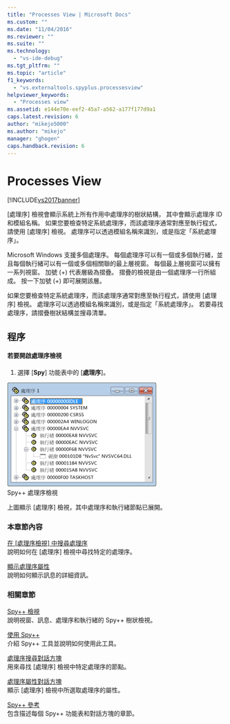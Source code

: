 ```yaml
---
title: "Processes View | Microsoft Docs"
ms.custom: ""
ms.date: "11/04/2016"
ms.reviewer: ""
ms.suite: ""
ms.technology: 
  - "vs-ide-debug"
ms.tgt_pltfrm: ""
ms.topic: "article"
f1_keywords: 
  - "vs.externaltools.spyplus.processesview"
helpviewer_keywords: 
  - "Processes view"
ms.assetid: e144e70e-eef2-45a7-a562-a177f177d9a1
caps.latest.revision: 6
author: "mikejo5000"
ms.author: "mikejo"
manager: "ghogen"
caps.handback.revision: 6
---
```

# Processes View
[!INCLUDE[vs2017banner](../code-quality/includes/vs2017banner.md)]

\[處理序\] 檢視會顯示系統上所有作用中處理序的樹狀結構，  其中會顯示處理序 ID 和模組名稱。  如果您要檢查特定系統處理序，而該處理序通常對應至執行程式，請使用 \[處理序\] 檢視。  處理序可以透過模組名稱來識別，或是指定「系統處理序」。  
  
 Microsoft Windows 支援多個處理序。  每個處理序可以有一個或多個執行緒，並且每個執行緒可以有一個或多個相關聯的最上層視窗。  每個最上層視窗可以擁有一系列視窗。  加號 \(\+\) 代表層級為摺疊。  摺疊的檢視是由一個處理序一行所組成。  按一下加號 \(\+\) 即可展開該層。  
  
 如果您要檢查特定系統處理序，而該處理序通常對應至執行程式，請使用 \[處理序\] 檢視。  處理序可以透過模組名稱來識別，或是指定「系統處理序」。 若要尋找處理序，請摺疊樹狀結構並搜尋清單。  
  
## 程序  
  
#### 若要開啟處理序檢視  
  
1.  選擇 \[**Spy**\] 功能表中的 \[**處理序**\]。  
  
 ![Spy&#43;&#43; 處理序檢視](../debugger/media/spy--_processes.png "Spy\+\+\_Processes")  
Spy\+\+ 處理序檢視  
  
 上圖顯示 \[處理序\] 檢視，其中處理序和執行緒節點已展開。  
  
### 本章節內容  
 [在 &#91;處理序檢視&#93; 中搜尋處理序](../debugger/how-to-search-for-a-process-in-processes-view.md)  
 說明如何在 \[處理序\] 檢視中尋找特定的處理序。  
  
 [顯示處理序屬性](../debugger/how-to-display-process-properties.md)  
 說明如何顯示訊息的詳細資訊。  
  
### 相關章節  
 [Spy\+\+ 檢視](../debugger/spy-increment-views.md)  
 說明視窗、訊息、處理序和執行緒的 Spy\+\+ 樹狀檢視。  
  
 [使用 Spy\+\+](../debugger/using-spy-increment.md)  
 介紹 Spy\+\+ 工具並說明如何使用此工具。  
  
 [處理序搜尋對話方塊](../debugger/process-search-dialog-box.md)  
 用來尋找 \[處理序\] 檢視中特定處理序的節點。  
  
 [處理序屬性對話方塊](../debugger/process-properties-dialog-box.md)  
 顯示 \[處理序\] 檢視中所選取處理序的屬性。  
  
 [Spy\+\+ 參考](../debugger/spy-increment-reference.md)  
 包含描述每個 Spy\+\+ 功能表和對話方塊的章節。